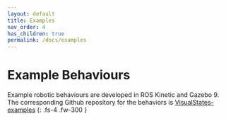 ```yaml
---
layout: default
title: Examples
nav_order: 4
has_children: true
permalink: /docs/examples
---
```


# Example Behaviours

Example robotic behaviours are developed in ROS Kinetic and Gazebo 9. The corresponding Github repository for the behaviors is [VisualStates-examples](https://github.com/jderobot/VisualStates-examples)
{: .fs-4 .fw-300 }

